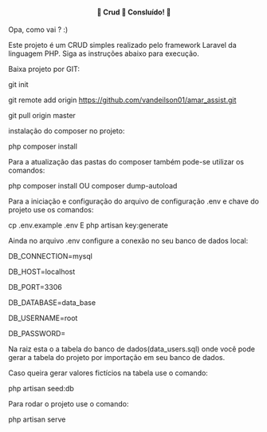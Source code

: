 <h4 align="center"> 
	🚧  Crud 🚀 Consluído!  🚧
</h4>

Opa, como vai ? :)


Este projeto é um CRUD simples realizado pelo framework Laravel da linguagem PHP. Siga as instruções abaixo para execução.


Baixa projeto por GIT:

git init

git remote add origin https://github.com/vandeilson01/amar_assist.git

git pull origin master


instalação do composer no projeto:


php composer install


Para a atualização das pastas do composer também pode-se utilizar os comandos:


php composer install OU composer dump-autoload


Para a iniciação e configuração do arquivo de configuração .env e chave do projeto use os comandos:


cp .env.example .env E php artisan key:generate


Ainda no arquivo .env configure a conexão no seu banco de dados local:


DB_CONNECTION=mysql

DB_HOST=localhost

DB_PORT=3306

DB_DATABASE=data_base

DB_USERNAME=root

DB_PASSWORD=



Na raiz esta o a tabela do banco de dados(data_users.sql) onde você pode gerar a tabela do projeto por importação em seu banco de dados.


Caso queira gerar valores fictícios na tabela use o comando:


php artisan seed:db


Para rodar o projeto use o comando:


php artisan serve


